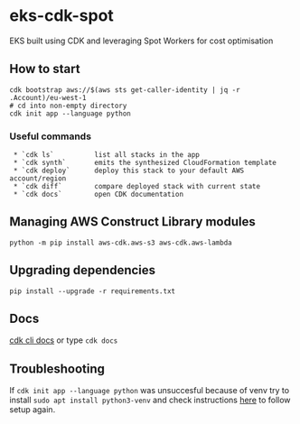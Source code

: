 # eks-cdk-spot
EKS built using CDK and leveraging Spot Workers for cost optimisation

## How to start
```
cdk bootstrap aws://$(aws sts get-caller-identity | jq -r .Account)/eu-west-1
# cd into non-empty directory
cdk init app --language python
```

### Useful commands
```
 * `cdk ls`          list all stacks in the app
 * `cdk synth`       emits the synthesized CloudFormation template
 * `cdk deploy`      deploy this stack to your default AWS account/region
 * `cdk diff`        compare deployed stack with current state
 * `cdk docs`        open CDK documentation
```

## Managing AWS Construct Library modules
```
python -m pip install aws-cdk.aws-s3 aws-cdk.aws-lambda
```

## Upgrading dependencies
```
pip install --upgrade -r requirements.txt
```

## Docs
[cdk cli docs](https://docs.aws.amazon.com/cdk/latest/guide/cli.html) or type `cdk docs` 

## Troubleshooting
If `cdk init app --language python` was unsuccesful because of venv try to install `sudo apt install python3-venv` and check instructions [here](eks/README.md) to follow setup again.

